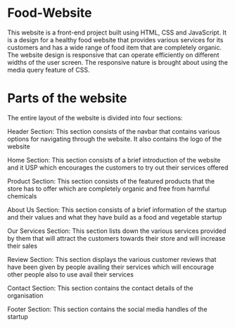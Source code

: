 # Food-Website
This website is a front-end project built using HTML, CSS and JavaScript. It is a design for a healthy food website that provides various services for its customers and has a wide range of food item that are completely organic. The website design is responsive that can operate efficiently on different widths of the user screen. The responsive nature is brought about using the media query feature of CSS. 

# Parts of the website
The entire layout of the website is divided into four sections:

Header Section: This section consists of the navbar that contains various options for navigating through the website. It also contains the logo of the website

Home Section: This section consists of a brief introduction of the website and it USP which encourages the customers to try out their 
              services offered
              
Product Section: This section consists of the featured products that the store has to offer which are completely organic and free from 
                 harmful chemicals
                 
About Us Section: This section consists of a brief information of the startup and their values and what they have build as a food and 
                  vegetable startup 
                  
Our Services Section: This section lists down the various services provided by them that will attract the customers towards their store 
                      and will increase their sales
                      
Review Section: This section displays the various customer reviews that have been given by people availing their services which will 
                 encourage other people also to use avail their services
                 
Contact Section: This section contains the contact details of the organisation

Footer Section: This section contains the social media handles of the startup
